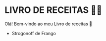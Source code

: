 # LIVRO DE RECEITAS  :man_cook:

Olá! Bem-vindo ao meu Livro de receitas :wave:

- Strogonoff de Frango
